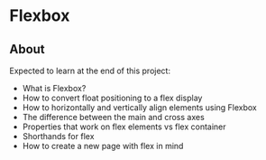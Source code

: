 # Flexbox

## About

Expected to learn  at the end of this project:

-   What is Flexbox?
-   How to convert float positioning to a flex display
-   How to horizontally and vertically align elements using Flexbox
-   The difference between the main and cross axes
-   Properties that work on flex elements vs flex container
-   Shorthands for flex
-   How to create a new page with flex in mind